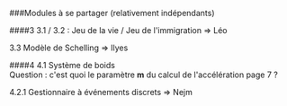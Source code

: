 ###Modules à se partager
(relativement indépendants)

####3
3.1 / 3.2 :
Jeu de la vie / Jeu de l'immigration
=> Léo

3.3
Modèle de Schelling
=> Ilyes

####4
4.1
Système de boids<br>
Question : c'est quoi le paramètre **m** du calcul de l'accélération page 7 ?

4.2.1
Gestionnaire à événements discrets
=> Nejm
